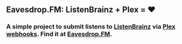 ## Eavesdrop.FM: ListenBrainz + Plex = ❤

### A simple project to submit listens to [ListenBrainz](https://listenbrainz.org/) via [Plex webhooks](https://support.plex.tv/articles/115002267687-webhooks/). Find it at [Eavesdrop.FM](https://eavesdrop.fm).